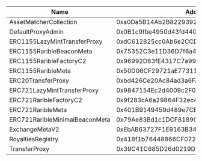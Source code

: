  Name | Address | Url 
 --- | --- | ---
 AssetMatcherCollection | 0xa0Da5B14Ab2B82293928b5333a3B32807882837B | nulladdress/0xa0Da5B14Ab2B82293928b5333a3B32807882837B 
 DefaultProxyAdmin | 0x0B1c9fbe4950d43fd440fa5247429aEa042147CA | nulladdress/0x0B1c9fbe4950d43fd440fa5247429aEa042147CA 
 ERC1155LazyMintTransferProxy | 0xdC612825cc0Ab6e2CCDf0Cb4E45D4C68D69E21b4 | nulladdress/0xdC612825cc0Ab6e2CCDf0Cb4E45D4C68D69E21b4 
 ERC1155RaribleBeaconMeta | 0x75352C3e11D36D7f6a499db7d7ffB2255656734B | nulladdress/0x75352C3e11D36D7f6a499db7d7ffB2255656734B 
 ERC1155RaribleFactoryC2 | 0x96992D63fE4317C7a99f0Ec2a2C0CcbC640fD29a | nulladdress/0x96992D63fE4317C7a99f0Ec2a2C0CcbC640fD29a 
 ERC1155RaribleMeta | 0x50D06CF29721aE773116f84b35f6a87689cfa433 | nulladdress/0x50D06CF29721aE773116f84b35f6a87689cfa433 
 ERC20TransferProxy | 0xbd426Ce20Ac84ad3a6FA6FF50cfe5fB325AB0e5d | nulladdress/0xbd426Ce20Ac84ad3a6FA6FF50cfe5fB325AB0e5d 
 ERC721LazyMintTransferProxy | 0x9847154Ec2d4009c2F067926d554F0d3986e1f64 | nulladdress/0x9847154Ec2d4009c2F067926d554F0d3986e1f64 
 ERC721RaribleFactoryC2 | 0x9f283cA6a29864F32ec44879Fc4B509ab3277eeD | nulladdress/0x9f283cA6a29864F32ec44879Fc4B509ab3277eeD 
 ERC721RaribleMeta | 0x401B9149459d489e7CB8bBadc86Fa2e5c8776A94 | nulladdress/0x401B9149459d489e7CB8bBadc86Fa2e5c8776A94 
 ERC721RaribleMinimalBeaconMeta | 0x79Ae83Bd1c1DCF8189064bF26f17c0aA9e3E4fa2 | nulladdress/0x79Ae83Bd1c1DCF8189064bF26f17c0aA9e3E4fa2 
 ExchangeMetaV2 | 0xEbAB63727F1E9163B34CD862388cE33Bd5Be3199 | nulladdress/0xEbAB63727F1E9163B34CD862388cE33Bd5Be3199 
 RoyaltiesRegistry | 0x418f1b76448866CF072dd14d092138190CcdC9aF | nulladdress/0x418f1b76448866CF072dd14d092138190CcdC9aF 
 TransferProxy | 0x39C41C685D26d0219D4717235C2bf6E56055fa4d | nulladdress/0x39C41C685D26d0219D4717235C2bf6E56055fa4d 
